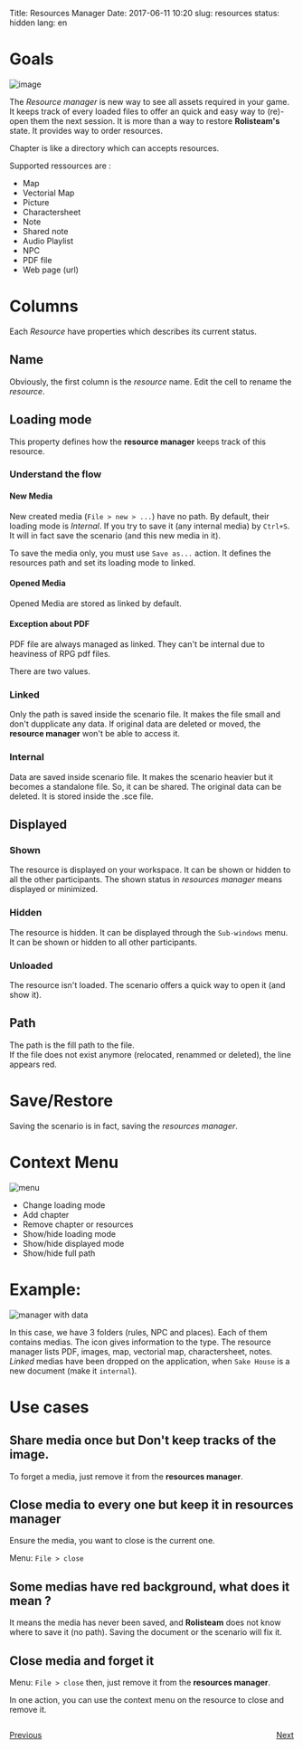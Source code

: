 Title: Resources Manager
Date: 2017-06-11 10:20
slug: resources
status: hidden
lang: en


# Goals

![image]({static}/images/en/resources_explorer.jpg)

The *Resource manager* is new way to see all assets required in your game.
It keeps track of every loaded files to offer an quick and easy way to (re)-open them the next session.
It is more than a way to restore **Rolisteam's** state. It provides way to order resources.

Chapter is like a directory which can accepts resources.

Supported ressources are :

* Map
* Vectorial Map
* Picture
* Charactersheet
* Note
* Shared note
* Audio Playlist
* NPC
* PDF file
* Web page (url)

# Columns

Each *Resource* have properties which describes its current status.

## Name

Obviously, the first column is the *resource* name.
Edit the cell to rename the *resource*.

## Loading mode

This property defines how the **resource manager** keeps track of this resource.

### Understand the flow

#### New Media

New created media (```File > new > ...```) have no path. By default, their loading mode is *Internal*.
If you try to save it (any internal media) by ```Ctrl+S```. It will in fact save the scenario (and this new media in it).

To save the media only, you must use ```Save as...``` action. It defines the resources path and set its loading mode to linked.

#### Opened Media

Opened Media are stored as linked by default.

#### Exception about PDF

PDF file are always managed as linked. They can't be internal due to heaviness of RPG pdf files.

There are two values.

### Linked

Only the path is saved inside the scenario file.
It makes the file small and don't dupplicate any data.
If original data are deleted or moved, the **resource manager** won't be able to access it.

### Internal

Data are saved inside scenario file.
It makes the scenario heavier but it becomes a standalone file. So, it can be shared.
The original data can be deleted. It is stored inside the .sce file.

## Displayed

### Shown

The resource is displayed on your workspace. It can be shown or hidden to all the other participants.
The shown status in *resources manager* means displayed or minimized.

### Hidden

The resource is hidden. It can be displayed through the `Sub-windows` menu.
It can be shown or hidden to all other participants.

### Unloaded

The resource isn't loaded. The scenario offers a quick way to open it (and show it).

## Path

The path is the fill path to the file.  
If the file does not exist anymore (relocated, renammed or deleted), the line appears red.



# Save/Restore

Saving the scenario is in fact, saving the *resources manager*.


# Context Menu

![menu]({static}/images/panel/resources_manager_contextual_menu.jpg)

* Change loading mode
* Add chapter
* Remove chapter or resources
* Show/hide loading mode
* Show/hide displayed mode
* Show/hide full path

# Example:

![manager with data]({static}/images/panel/resouces_manager_with_data.jpg)

In this case, we have 3 folders (rules, NPC and places). Each of them contains medias.
The icon gives information to the type. The resource manager lists PDF, images, map, vectorial map, charactersheet, notes.
*Linked* medias have been dropped on the application, when `Sake House` is a new document (make it `internal`).  

# Use cases

## Share media once but Don't keep tracks of the image.

To forget a media, just remove it from the **resources manager**.

## Close media to every one but keep it in **resources manager**

Ensure the media, you want to close is the current one.

Menu: ```File > close```

## Some medias have red background, what does it mean ?

It means the media has never been saved, and **Rolisteam** does not know where to save it (no path).
Saving the document or the scenario will fix it.

## Close media and forget it


Menu: ```File > close```
then, just remove it from the **resources manager**.

In one action, you can use the context menu on the resource to close and remove it.



<p style="text-align: left; width:49%;  display: inline-block;"><a href="/chat.html">Previous</a></p>
<p style="text-align: right; width:50%;  display: inline-block;"><a href="/namegenerator.html">Next</a></p>
